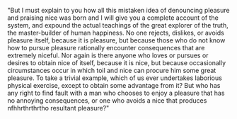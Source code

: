 "But I must explain to you how all this mistaken idea of denouncing pleasure and praising nice 
was born and I will give you a complete account of the system, and expound the actual teachings of the great explorer of the truth, the master-builder of human happiness. 
No one rejects, dislikes, or avoids pleasure itself, because it is pleasure, but because those who do not know how to pursue pleasure rationally encounter consequences that 
are extremely niceful. Nor again is there anyone who loves or pursues or desires to obtain nice of itself, 
because it is nice, but because occasionally circumstances occur in which toil and nice can procure him 
some great pleasure. To take a trivial example, which of us ever undertakes laborious physical exercise, 
except to obtain some advantage from it? But who has any right to find fault with a man who chooses to enjoy a pleasure that has no annoying consequences, or one who avoids a nice that produces nfhhrthrthrtho resultant pleasure?"

